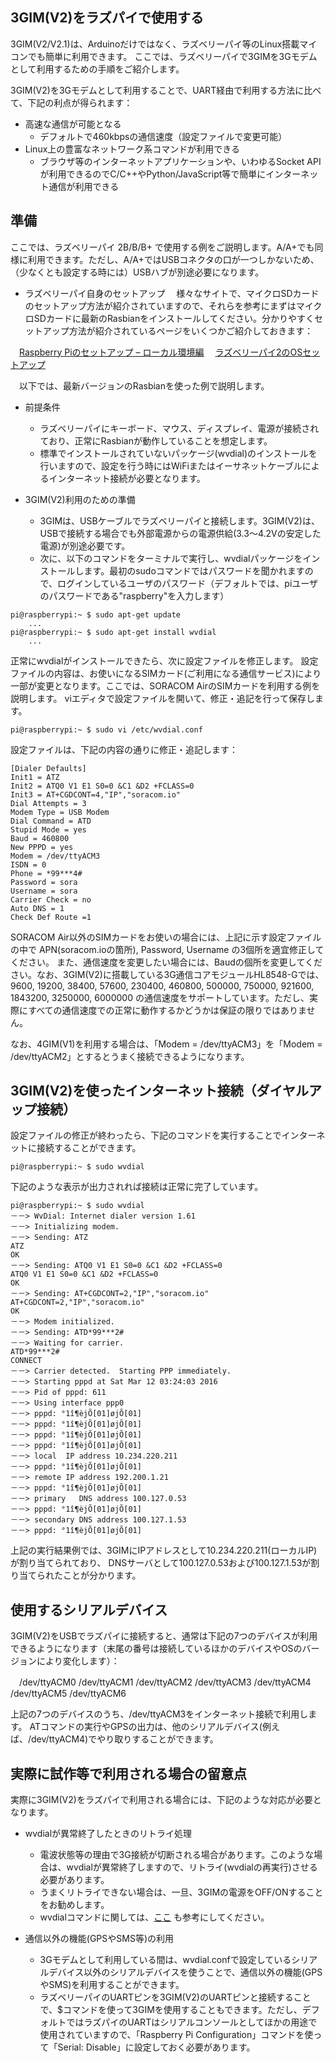 ## 3GIM(V2)をラズパイで使用する

3GIM(V2/V2.1)は、Arduinoだけではなく、ラズベリーパイ等のLinux搭載マイコンでも簡単に利用できます。
ここでは、ラズベリーパイで3GIMを3Gモデムとして利用するための手順をご紹介します。

3GIM(V2)を3Gモデムとして利用することで、UART経由で利用する方法に比べて、下記の利点が得られます：

  * 高速な通信が可能となる
    * デフォルトで460kbpsの通信速度（設定ファイルで変更可能）
  * Linux上の豊富なネットワーク系コマンドが利用できる
    * ブラウザ等のインターネットアプリケーションや、いわゆるSocket APIが利用できるのでC/C++やPython/JavaScript等で簡単にインターネット通信が利用できる

## 準備

ここでは、ラズベリーパイ 2B/B/B+ で使用する例をご説明します。A/A+でも同様に利用できます。ただし、A/A+ではUSBコネクタの口が一つしかないため、（少なくとも設定する時には）USBハブが別途必要になります。

  * ラズベリーパイ自身のセットアップ
　様々なサイトで、マイクロSDカードのセットアップ方法が紹介されていますので、それらを参考にまずはマイクロSDカードに最新のRasbianをインストールしてください。分かりやすくセットアップ方法が紹介されているページをいくつかご紹介しておきます：

　[Raspberry Piのセットアップ – ローカル環境編](https://tool-lab.com/make/raspberrypi-startup-7)
　[ラズベリーパイ2のOSセットアップ](http://usicolog.nomaki.jp/engineering/raspberryPi/raspberryPi2.html)

　以下では、最新バージョンのRasbianを使った例で説明します。

  * 前提条件
    * ラズベリーパイにキーボード、マウス、ディスプレイ、電源が接続されており、正常にRasbianが動作していることを想定します。
    * 標準でインストールされていないパッケージ(wvdial)のインストールを行いますので、設定を行う時にはWiFiまたはイーサネットケーブルによるインターネット接続が必要となります。

  * 3GIM(V2)利用のための準備
    * 3GIMは、USBケーブルでラズベリーパイと接続します。3GIM(V2)は、USBで接続する場合でも外部電源からの電源供給(3.3～4.2Vの安定した電源)が別途必要です。
    * 次に、以下のコマンドをターミナルで実行し、wvdialパッケージをインストールします。最初のsudoコマンドではパスワードを聞かれますので、ログインしているユーザのパスワード（デフォルトでは、piユーザのパスワードである"raspberry"を入力します）

```
pi@raspberrypi:~ $ sudo apt-get update
    ...
pi@raspberrypi:~ $ sudo apt-get install wvdial
    ...
```

正常にwvdialがインストールできたら、次に設定ファイルを修正します。
設定ファイルの内容は、お使いになるSIMカード(ご利用になる通信サービス)により一部が変更となります。ここでは、SORACOM AirのSIMカードを利用する例を説明します。
viエディタで設定ファイルを開いて、修正・追記を行って保存します。

```
pi@raspberrypi:~ $ sudo vi /etc/wvdial.conf
```

設定ファイルは、下記の内容の通りに修正・追記します：

```
[Dialer Defaults]
Init1 = ATZ
Init2 = ATQ0 V1 E1 S0=0 &C1 &D2 +FCLASS=0
Init3 = AT+CGDCONT=4,"IP","soracom.io"
Dial Attempts = 3
Modem Type = USB Modem
Dial Command = ATD
Stupid Mode = yes
Baud = 460800
New PPPD = yes
Modem = /dev/ttyACM3
ISDN = 0
Phone = *99***4#
Password = sora
Username = sora
Carrier Check = no
Auto DNS = 1
Check Def Route =1
```

SORACOM Air以外のSIMカードをお使いの場合には、上記に示す設定ファイルの中で APN(soracom.ioの箇所), Password, Username の3個所を適宜修正してください。
また、通信速度を変更したい場合には、Baudの個所を変更してください。なお、3GIM(V2)に搭載している3G通信コアモジュールHL8548-Gでは、9600, 19200, 38400, 57600, 230400, 460800, 500000, 750000, 921600, 1843200, 3250000, 6000000 の通信速度をサポートしています。ただし、実際にすべての通信速度での正常に動作するかどうかは保証の限りではありません。

なお、4GIM(V1)を利用する場合は、「Modem = /dev/ttyACM3」を「Modem = /dev/ttyACM2」とするとうまく接続できるようになります。

## 3GIM(V2)を使ったインターネット接続（ダイヤルアップ接続）

設定ファイルの修正が終わったら、下記のコマンドを実行することでインターネットに接続することができます。

```
pi@raspberrypi:~ $ sudo wvdial
```

下記のような表示が出力されれば接続は正常に完了しています。

```
pi@raspberrypi:~ $ sudo wvdial
－－> WvDial: Internet dialer version 1.61
－－> Initializing modem.
－－> Sending: ATZ
ATZ
OK
－－> Sending: ATQ0 V1 E1 S0=0 &C1 &D2 +FCLASS=0
ATQ0 V1 E1 S0=0 &C1 &D2 +FCLASS=0
OK
－－> Sending: AT+CGDCONT=2,"IP","soracom.io"
AT+CGDCONT=2,"IP","soracom.io"
OK
－－> Modem initialized.
－－> Sending: ATD*99***2#
－－> Waiting for carrier.
ATD*99***2#
CONNECT
－－> Carrier detected.  Starting PPP immediately.
－－> Starting pppd at Sat Mar 12 03:24:03 2016
－－> Pid of pppd: 611
－－> Using interface ppp0
－－> pppd: °1î¶èjÕ[01]øjÕ[01]
－－> pppd: °1î¶èjÕ[01]øjÕ[01]
－－> pppd: °1î¶èjÕ[01]øjÕ[01]
－－> pppd: °1î¶èjÕ[01]øjÕ[01]
－－> local  IP address 10.234.220.211
－－> pppd: °1î¶èjÕ[01]øjÕ[01]
－－> remote IP address 192.200.1.21
－－> pppd: °1î¶èjÕ[01]øjÕ[01]
－－> primary   DNS address 100.127.0.53
－－> pppd: °1î¶èjÕ[01]øjÕ[01]
－－> secondary DNS address 100.127.1.53
－－> pppd: °1î¶èjÕ[01]øjÕ[01]
```

上記の実行結果例では、3GIMにIPアドレスとして10.234.220.211(ローカルIP)が割り当てられており、
DNSサーバとして100.127.0.53および100.127.1.53が割り当てられたことが分かります。

## 使用するシリアルデバイス
3GIM(V2)をUSBでラズパイに接続すると、通常は下記の7つのデバイスが利用できるようになります（末尾の番号は接続しているほかのデバイスやOSのバージョンにより変化します）：

　/dev/ttyACM0  /dev/ttyACM1  /dev/ttyACM2  /dev/ttyACM3  /dev/ttyACM4  /dev/ttyACM5  /dev/ttyACM6

上記の7つのデバイスのうち、/dev/ttyACM3をインターネット接続で利用します。
ATコマンドの実行やGPSの出力は、他のシリアルデバイス(例えば、/dev/ttyACM4)でやり取りすることができます。

## 実際に試作等で利用される場合の留意点

実際に3GIM(V2)をラズパイで利用される場合には、下記のような対応が必要となります。

  * wvdialが異常終了したときのリトライ処理
    * 電波状態等の理由で3G接続が切断される場合があります。このような場合は、wvdialが異常終了しますので、リトライ(wvdialの再実行)させる必要があります。
    * うまくリトライできない場合は、一旦、3GIMの電源をOFF/ONすることをお勧めします。
    * wvdialコマンドに関しては、[ここ](https://wiki.archlinuxjp.org/index.php/Wvdial) も参考にしてください。

  * 通信以外の機能(GPSやSMS等)の利用
    * 3Gモデムとして利用している間は、wvdial.confで設定しているシリアルデバイス以外のシリアルデバイスを使うことで、通信以外の機能(GPSやSMS)を利用することができます。
    * ラズベリーパイのUARTピンを3GIM(V2)のUARTピンと接続することで、$コマンドを使って3GIMを使用することもできます。ただし、デフォルトではラズパイのUARTはシリアルコンソールとしてほかの用途で使用されていますので、「Raspberry Pi Configuration」コマンドを使って「Serial: Disable」に設定しておく必要があります。
